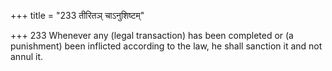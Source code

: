 +++
title = "233 तीरितञ् चाऽनुशिष्टम्"

+++
233	Whenever any (legal transaction) has been completed or (a punishment) been inflicted according to the law, he shall sanction it and not annul it.